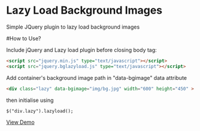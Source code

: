 # Lazy Load Background Images
Simple JQuery plugin to lazy load background images

#How to Use?

Include jQuery and Lazy load plugin before closing body tag:

```html
<script src="jquery.min.js" type="text/javascript"></script>
<script src="jquery.bglazyload.js" type="text/javascript"></script>
```

Add container's background image path in "data-bgimage" data attribute

```html
<div class="lazy" data-bgimage="img/bg.jpg" width="600" height="450" >
```
then initialise using

```html
$("div.lazy").lazyload();
```
<a href='http://vineetgarg90.github.io/lazy-load-images/'>View Demo</a>
